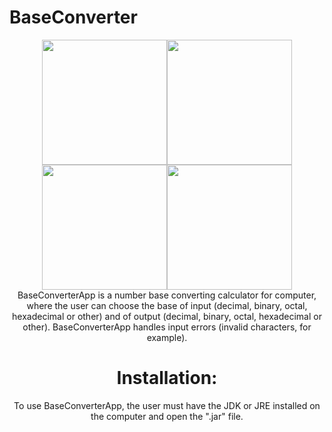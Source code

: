 # BaseConverter
<div align="center">
<img src="https://github.com/MatheusWAlvarenga/BaseConverter/blob/main/img/BaseConverterApp%20-%20HomeScreen.png?raw=true" width = "200px" /><img src="https://github.com/MatheusWAlvarenga/BaseConverter/blob/main/img/BaseConverterApp%20-%20ComboBox%20Selected%20.png?raw=true" width = "200px" /><img src="https://github.com/MatheusWAlvarenga/BaseConverter/blob/main/img/BaseConverterApp%20-%20Input%20Ok.png?raw=true" width = "200px" /><img src="https://github.com/MatheusWAlvarenga/BaseConverter/blob/main/img/BaseConverterApp%20-%20Input%20ERROR.png?raw=true" width = "200px" />
</ div>
<span>
BaseConverterApp  is a number base converting calculator for computer, where the
user can choose the base of input (decimal, binary, octal, hexadecimal or other) and of
output (decimal, binary, octal, hexadecimal or other). BaseConverterApp handles input errors (invalid characters, for example).
</span>

# Installation:
To use BaseConverterApp, the user must have the JDK or JRE installed on the computer and open the ".jar" file.
